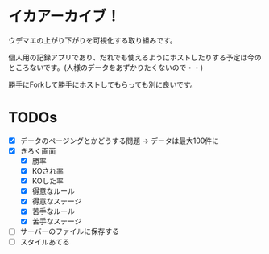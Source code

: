 # イカアーカイブ！
ウデマエの上がり下がりを可視化する取り組みです。

個人用の記録アプリであり、だれでも使えるようにホストしたりする予定は今のところないです。(人様のデータをあずかりたくないので・・)

勝手にForkして勝手にホストしてもらっても別に良いです。

# TODOs
- [x] データのページングとかどうする問題 -> データは最大100件に
- [x] きろく画面
  - [x] 勝率
  - [x] KOされ率
  - [x] KOした率
  - [x] 得意なルール
  - [x] 得意なステージ
  - [x] 苦手なルール
  - [x] 苦手なステージ
- [ ] サーバーのファイルに保存する
- [ ] スタイルあてる

